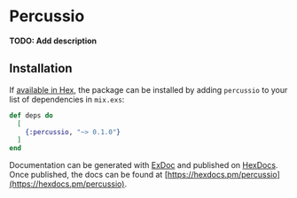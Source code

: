 # Percussio

**TODO: Add description**

## Installation

If [available in Hex](https://hex.pm/docs/publish), the package can be installed
by adding `percussio` to your list of dependencies in `mix.exs`:

```elixir
def deps do
  [
    {:percussio, "~> 0.1.0"}
  ]
end
```

Documentation can be generated with [ExDoc](https://github.com/elixir-lang/ex_doc)
and published on [HexDocs](https://hexdocs.pm). Once published, the docs can
be found at [https://hexdocs.pm/percussio](https://hexdocs.pm/percussio).

